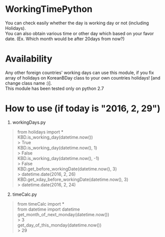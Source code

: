 # WorkingTimePython
You can check easily whether the day is working day or not (including Holidays).   
You can also obtain various time or other day which based on your favor date. (Ex. Which month would be after 20days from now?)

# Availability
Any other foreign countries' working days can use this module, if you fix array of holidays on KoreanBDay class to your own countries holidays! [and change class name :)].  
This module has been tested only on python 2.7

# How to use (if today is "2016, 2, 29")
1. workingDays.py
> from holidays import *  
KBD.is_working_day(datetime.now())  
\> True  
KBD.is_working_day(datetime.now(), 1)  
\> False  
KBD.is_working_day(datetime.now(), -1)  
\> False  
KBD.get_before_workingDate(datetime.now(), 3)  
\> datetime.date(2016, 2, 26)  
KBD.get_xday_before_workingDate(datetime.now(), 3)  
\> datetime.date(2016, 2, 24)  


2. timeCalc.py
> from timeCalc import *  
from datetime import datetime  
get_month_of_next_monday(datetime.now())  
\> 3  
get_day_of_this_monday(datetime.now())  
\> 29  
